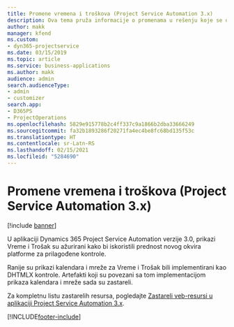 ```yaml
---
title: Promene vremena i troškova (Project Service Automation 3.x)
description: Ova tema pruža informacije o promenama u rešenju koje se odnose na vreme i troškove.
author: makk
manager: kfend
ms.custom:
- dyn365-projectservice
ms.date: 03/15/2019
ms.topic: article
ms.service: business-applications
ms.author: makk
audience: admin
search.audienceType:
- admin
- customizer
search.app:
- D365PS
- ProjectOperations
ms.openlocfilehash: 5829e915778b2c4ff337c9a1866b2dba33666249
ms.sourcegitcommit: fa32b1893286f20271fa4ec4be8fc68bd135f53c
ms.translationtype: HT
ms.contentlocale: sr-Latn-RS
ms.lasthandoff: 02/15/2021
ms.locfileid: "5284690"
---
```

# <a name="time-and-expense-changes-project-service-automation-3x"></a>Promene vremena i troškova (Project Service Automation 3.x)

[!include [banner](../../includes/psa-now-project-operations.md)]

U aplikaciji Dynamics 365 Project Service Automation verzije 3.0, prikazi Vreme i Trošak su ažurirani kako bi iskoristili prednost novog okvira platforme za prilagođene kontrole.

Ranije su prikazi kalendara i mreže za Vreme i Trošak bili implementirani kao DHTMLX kontrole. Artefakti koji su povezani sa tom implementacijom prikaza kalendara i mreže sada su zastareli.

Za kompletnu listu zastarelih resursa, pogledajte [Zastareli veb-resursi u aplikaciji Project Service Automation 3.x](web-resources-deprecated-v3.x.md).


[!INCLUDE[footer-include](../../includes/footer-banner.md)]